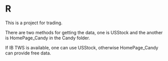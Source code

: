 # R
This is a project for trading.

There are two methods for getting the data, one is USStock and the another is HomePage_Candy in the Candy folder. 

If IB TWS is available, one can use USStock, otherwise HomePage_Candy can provide free data.
